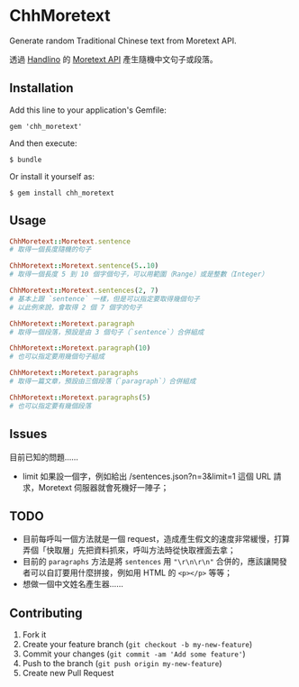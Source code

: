 # ChhMoretext

Generate random Traditional Chinese text from Moretext API.

透過 [Handlino][handlino] 的 [Moretext API][moretext-api] 產生隨機中文句子或段落。

[handlino]: http://handlino.com/
[moretext-api]: http://more.handlino.com/api

## Installation

Add this line to your application's Gemfile:

    gem 'chh_moretext'

And then execute:

    $ bundle

Or install it yourself as:

    $ gem install chh_moretext

## Usage

``` ruby
ChhMoretext::Moretext.sentence
# 取得一個長度隨機的句子

ChhMoretext::Moretext.sentence(5..10)
# 取得一個長度 5 到 10 個字個句子，可以用範圍（Range）或是整數（Integer）

ChhMoretext::Moretext.sentences(2, 7)
# 基本上跟 `sentence` 一樣，但是可以指定要取得幾個句子
# 以此例來說，會取得 2 個 7 個字的句子

ChhMoretext::Moretext.paragraph
# 取得一個段落，預設是由 3 個句子（`sentence`）合併組成

ChhMoretext::Moretext.paragraph(10)
# 也可以指定要用幾個句子組成

ChhMoretext::Moretext.paragraphs
# 取得一篇文章，預設由三個段落（`paragraph`）合併組成

ChhMoretext::Moretext.paragraphs(5)
# 也可以指定要有幾個段落
```

## Issues

目前已知的問題……

* limit 如果設一個字，例如給出 /sentences.json?n=3&limit=1 這個 URL 請求，Moretext 伺服器就會死機好一陣子；

## TODO

* 目前每呼叫一個方法就是一個 request，造成產生假文的速度非常緩慢，打算弄個「快取層」先把資料抓來，呼叫方法時從快取裡面去拿；
* 目前的 `paragraphs` 方法是將 `sentences` 用 `"\r\n\r\n"` 合併的，應該讓開發者可以自訂要用什麼拼接，例如用 HTML 的 `<p></p>` 等等；
* 想做一個中文姓名產生器……

## Contributing

1. Fork it
2. Create your feature branch (`git checkout -b my-new-feature`)
3. Commit your changes (`git commit -am 'Add some feature'`)
4. Push to the branch (`git push origin my-new-feature`)
5. Create new Pull Request
